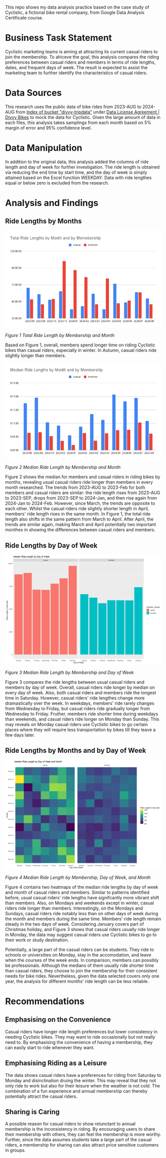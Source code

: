 This repo shows my data analysis practice based on the case study of Cyclistic, a fictional bike rental company, from Google Data Analysis Certificate course.

# Business Task Statement

Cyclistic marketing teams is aiming at attracting its current casual riders to join the membership. To ahiceve the goal, this analysis compares the riding preferences between casual riders and members in terms of ride lengths, dates, and frequent days of week. The result is expected to assist the marketing team to further identify the characteristics of casual riders.

# Data Sources

This research uses the public data of bike rides from 2023-AUG to 2024-AUG from [Index of bucket "divvy-tripdata"](https://divvy-tripdata.s3.amazonaws.com/index.html) under [Data License Agreement | Divvy Bikes](https://divvybikes.com/data-license-agreement) to mock the data for Cyclistic. Given the large amount of data in each files, this analysis takes samplings from each month based on 5% margin of error and 95% confidence level.

# Data Manipulation

In addition to the original data, this analysis added the columns of ride length and day of week for further investigation. The ride length is obtained via reducing the end time by start time, and the day of week is simply attained based on the Excel function WEEKDAY. Data with ride lengthes equal or below zero is excluded from the research. 

# Analysis and Findings

## Ride Lengths by Months

![Figure 1 Total Ride Length by Membership and Month](results/total_month_memebership.png)

*Figure 1 Total Ride Length by Membership and Month*

<p>Based on Figure 1, overall, members spend longer time on riding Cyclistic bikes than casual riders, especially in winter. In Autumn, casual riders ride slightly longer than members.</p>

![Figure 2 Meidan Ride Length by Membership and Month](results/median_month_membership.png)

*Figure 2 Median Ride Length by Membership and Month*

<p>Figure 2 shows the median for members and casual riders in riding bikes by months, revealing usual casual riders ride longer than members in every month researched. The trends from 2023-AUG to 2023-Feb for both members and casual riders are similar: the ride length rises from 2023-AUG to 2023-SEP, drops from 2023-SEP to 2024-Jan, and then rise again from 2024-Jan to 2024-Feb. However, since March, the trends are opposite to each other. Whilst the casual riders ride slightly shorter length in April, members' ride length rises in the same month. In Figure 1, the total ride length also shifts in the same pattern from March to April. After April, the trends are similar again, making March and April potentially two important monthes in showing the differences between casual riders and members. </p>

## Ride Lengths by Day of Week

![Figure 3 Median Ride Length by Membership and Day of Week](results/median_day_week.png)

*Figure 3 Median Ride Length by Membership and Day of Week*

<p>Figure 3 compares the ride lengths between usual casual riders and members by day of week. Overall, casual riders ride longer by median on every day of week. Also, both casual riders and members ride the longest time in Saturday. However, casual riders' ride lengthes change more dramastically over the week. In weekdays, members' ride rarely changes from Wednesday to Friday, but casual riders ride gradually longer from Wednesday to Friday. Fruther, members ride shorter time during weekdays than weekends, and casual riders ride longer on Monday than Sunday. This may reveals on Monday casual riders use Cyclistic bikes to go certain places where they will require less transportation by bikes till they leave a few days later. </p>

## Ride Lengths by Months and by Day of Week

![Figure 4 Median Ride Length by Membership, Day of Week, and Month](results/median_week_month.png)

*Figure 4 Median Ride Length by Membership, Day of Week, and Month*

<p>Figure 4 contains two heatmaps of the median ride lengths by day of week and month of casual riders and members. Similar to patterns identified before, usual casual riders' ride lengths have signifcantly more vibrant shift than members. Also, on Mondays and weekends except in winter, casual riders ride longer than members. Interestingly, on the Mondays and Sundays, casual riders ride notably less than on other days of week during the month and members during the same time. Members' ride length remain steady in the two days of week. Considering January covers part of Christmas holiday, and Figure 3 shows that casual riders usually ride longer in Monday, the data may suggest casual riders use Cyclistic bikes to go to their work or study destination. </p>

<p>Potentially, a large part of the casual riders can be students. They ride to schools or universities on Monday, stay in the accomodation, and leave when the courses of the week ends. In comparison, members can possibly be professionals. Although the medians of them usually ride shorter time than casual riders, they choose to join the membership for their consistent needs for bike rides. Nevertheless, given the data selected covers only one year, the analysis for different months' ride length can be less reliable.</p>

# Recommendations

## Emphasising on the Convenience

Casual riders have longer ride length preferences but lower consistency in needing Cyclistic bikes. They may want to ride occasionally but not really need to. By emphasising the convenience of having a membership, they can easily start to ride whenever they want.

## Emphasising Riding as a Leisure

The data shows casual riders have a preferences for riding from Saturday to Monday and disinclination druing the winter. This may reveal that they not only ride to work but also for their leisure when the weather is not cold. The combination of a fun experience and annual membership can thereby potentially attract the casual riders.

## Sharing is Caring

A possible reason for casual riders to show relunctant to annual membership is the inconsistency in riding. By encouraging users to share their membership with others, they can feel the membership is more worthy. Further, since the data assumes students take a large part of the casual riders, a membership for sharing can also attract price sensitive customers in groups.
